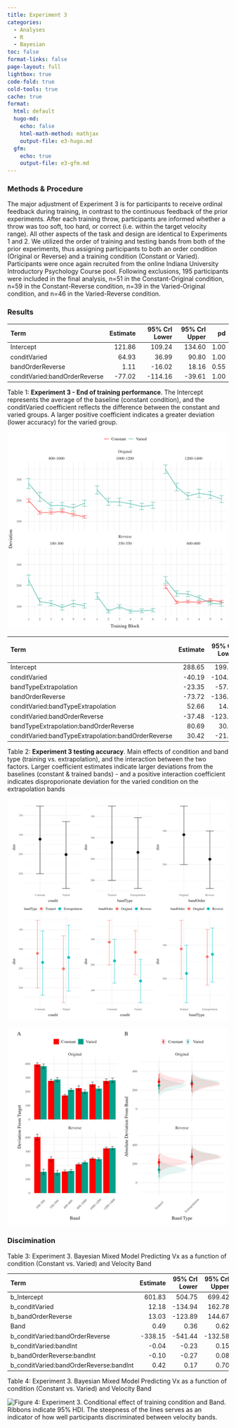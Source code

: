 ```yaml
---
title: Experiment 3
categories:
  - Analyses
  - R
  - Bayesian
toc: false
format-links: false
page-layout: full
lightbox: true
code-fold: true
cold-tools: true
cache: true
format:
  html: default
  hugo-md:
    echo: false
    html-math-method: mathjax
    output-file: e3-hugo.md
  gfm:
    echo: true
    output-file: e3-gfm.md
---
```



### Methods & Procedure

The major adjustment of Experiment 3 is for participants to receive ordinal feedback during training, in contrast to the continuous feedback of the prior experiments. After each training throw, participants are informed whether a throw was too soft, too hard, or correct (i.e. within the target velocity range). All other aspects of the task and design are identical to Experiments 1 and 2. We utilized the order of training and testing bands from both of the prior experiments, thus assigning participants to both an order condition (Original or Reverse) and a training condition (Constant or Varied). Participants were once again recruited from the online Indiana University Introductory Psychology Course pool. Following exclusions, 195 participants were included in the final analysis, n=51 in the Constant-Original condition, n=59 in the Constant-Reverse condition, n=39 in the Varied-Original condition, and n=46 in the Varied-Reverse condition.

### Results

<div id="tbl-e3-train-dist">

| Term                          | Estimate | 95% CrI Lower | 95% CrI Upper |   pd |
|:---------------------------|---------:|-------------:|-------------:|------:|
| Intercept                     |   121.86 |        109.24 |        134.60 | 1.00 |
| conditVaried                  |    64.93 |         36.99 |         90.80 | 1.00 |
| bandOrderReverse              |     1.11 |        -16.02 |         18.16 | 0.55 |
| conditVaried:bandOrderReverse |   -77.02 |       -114.16 |        -39.61 | 1.00 |

Table 1: **Experiment 3 - End of training performance**. The Intercept represents the average of the baseline (constant condition), and the conditVaried coefficient reflects the difference between the constant and varied groups. A larger positive coefficient indicates a greater deviation (lower accuracy) for the varied group.
</div>
<img src="../Assets/figs/e3_train_deviation.png" id="fig-e3-train-dev"
alt="Figure 1: E3. Deviations from target band across training blocks." />
<div id="tbl-e3-bmm-dist">

| Term                                                | Estimate | 95% CrI Lower | 95% CrI Upper |   pd |
|:------------------------------------|-------:|-----------:|-----------:|-----:|
| Intercept                                           |   288.65 |        199.45 |        374.07 | 1.00 |
| conditVaried                                        |   -40.19 |       -104.68 |         23.13 | 0.89 |
| bandTypeExtrapolation                               |   -23.35 |        -57.28 |         10.35 | 0.92 |
| bandOrderReverse                                    |   -73.72 |       -136.69 |        -11.07 | 0.99 |
| conditVaried:bandTypeExtrapolation                  |    52.66 |         14.16 |         90.23 | 1.00 |
| conditVaried:bandOrderReverse                       |   -37.48 |       -123.28 |         49.37 | 0.80 |
| bandTypeExtrapolation:bandOrderReverse              |    80.69 |         30.01 |        130.93 | 1.00 |
| conditVaried:bandTypeExtrapolation:bandOrderReverse |    30.42 |        -21.00 |         81.65 | 0.87 |

Table 2: **Experiment 3 testing accuracy**. Main effects of condition and band type (training vs. extrapolation), and the interaction between the two factors. Larger coefficient estimates indicate larger deviations from the baselines (constant & trained bands) - and a positive interaction coefficient indicates disproporionate deviation for the varied condition on the extrapolation bands
</div>
<img src="../Assets/figs/e3_cond_effects_dist.png"
id="fig-e3-test-condEffect"
alt="Figure 2: E3. A) Deviations from target band during testing without feedback stage. B) Estimated marginal means for the interaction between training condition and band type. Error bars represent 95% confidence intervals." />

<img src="../Assets/figs/e3_test-dev.png" id="fig-e3-test-dev"
alt="Figure 3: E3. A) Deviations from target band during testing without feedback stage. B) Estimated marginal means for the interaction between training condition and band type. Error bars represent 95% confidence intervals." />

### Discimination

<div id="tbl-e3-bmm-vx">

Table 3: Experiment 3. Bayesian Mixed Model Predicting Vx as a function of condition (Constant vs. Varied) and Velocity Band
</div>
<div id="tbl-e3-bmm-vx">

| Term                                    | Estimate | 95% CrI Lower | 95% CrI Upper |   pd |
|:--------------------------------|--------:|------------:|------------:|-----:|
| b_Intercept                             |   601.83 |        504.75 |        699.42 | 1.00 |
| b_conditVaried                          |    12.18 |       -134.94 |        162.78 | 0.56 |
| b_bandOrderReverse                      |    13.03 |       -123.89 |        144.67 | 0.58 |
| Band                                    |     0.49 |          0.36 |          0.62 | 1.00 |
| b_conditVaried:bandOrderReverse         |  -338.15 |       -541.44 |       -132.58 | 1.00 |
| b_conditVaried:bandInt                  |    -0.04 |         -0.23 |          0.15 | 0.67 |
| b_bandOrderReverse:bandInt              |    -0.10 |         -0.27 |          0.08 | 0.86 |
| b_conditVaried:bandOrderReverse:bandInt |     0.42 |          0.17 |          0.70 | 1.00 |

Table 4: Experiment 3. Bayesian Mixed Model Predicting Vx as a function of condition (Constant vs. Varied) and Velocity Band
</div>



<img src="../Assets/figs/e3_test-vx.png" id="fig-e3-test-vx"
alt="Figure 4: Experiment 3. Conditional effect of training condition and Band. Ribbons indicate 95% HDI. The steepness of the lines serves as an indicator of how well participants discriminated between velocity bands." />
